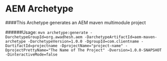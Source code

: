 # AEM Archetype

####This Archetype generates an AEM maven multimodule project

######Usage:
`mvn archetype:generate -DarchetypeGroupId=org.awadhesh.aem -DarchetypeArtifactId=aem-maven-archetype -DarchetypeVersion=1.0.0 -DgroupId=com.clientname -DartifactId=projectname -DprojectName="project-name" -DprojectPrettyName="The Name of The Project" -Dversion=1.0.0-SNAPSHOT -DinteractiveMode=false`
